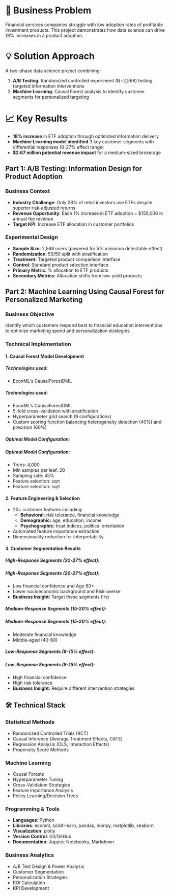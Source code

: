 

# 🎯 Business Problem
Financial services companies struggle with low adoption rates of profitable investment products. This project demonstrates how data science can drive 18% increases in a product adoption.

# 💡 Solution Approach
A two-phase data science project combining:
1. **A/B Testing**: Randomized controlled experiment (N=2,568) testing targeted information interventions
2. **Machine Learning**: Causal Forest analysis to identify customer segments for personalized targeting

# 📈 Key Results
- **18% increase** in ETF adoption through optimized information delivery
- **Machine Learning model identified** 3 key customer segments with differential responses (8-27% effect range)
- **$2.67 million potential revenue impact** for a medium-sized brokerage 


## **Part 1: A/B Testing: Information Design for Product Adoption**

### Business Context
- **Industry Challenge**: Only 28% of retail investors use ETFs despite superior risk-adjusted returns
- **Revenue Opportunity**: Each 1% increase in ETF adoption = $150,000 in annual fee revenue
- **Target KPI**: Increase ETF allocation in customer portfolios

### Experimental Design
- **Sample Size**: 2,568 users (powered for 5% minimum detectable effect)
- **Randomization**: 50/50 split with stratification
- **Treatment**: Targeted product comparison interface
- **Control**: Standard product selection interface
- **Primary Metric**: % allocation to ETF products
- **Secondary Metrics**: Allocation shifts from low-yield products

## **Part 2: Machine Learning Using Causal Forest for Personalized Marketing**

### Business Objective
Identify which customers respond best to financial education interventions 
to optimize marketing spend and personalization strategies.

### Technical Implementation

#### 1. Causal Forest Model Development

##### Technologies used:
- EconML's CausalForestDML
##### Technologies used:
- EconML's CausalForestDML
- 5-fold cross-validation with stratification
- Hyperparameter grid search (9 configurations)
- Custom scoring function balancing heterogeneity detection (40%) and precision (60%)

##### Optimal Model Configuration:
##### Optimal Model Configuration:
- Trees: 4,000
- Min samples per leaf: 20
- Sampling rate: 45%
- Feature selection: sqrt
- Feature selection: sqrt


#### 2. Feature Engineering & Selection

* 20+ customer features including:
    * **Behavioral:** risk tolerance, financial knowledge
    * **Demographic:** age, education, income
    * **Psychographic:** trust indices, political orientation
* Automated feature importance extraction
* Dimensionality reduction for interpretability

#### 3. Customer Segmentation Results

##### **High-Response Segments** (20-27% effect):
##### **High-Response Segments** (20-27% effect):

* Low financial confidence and Age 60+
* Lower socioeconomic background and Risk-averse
* **Business Insight:** Target these segments first 

##### **Medium-Response Segments** (15-20% effect):
##### **Medium-Response Segments** (15-20% effect):

* Moderate financial knowledge
* Middle-aged (40-60)

##### **Low-Response Segments** (8-15% effect):
##### **Low-Response Segments** (8-15% effect):

* High financial confidence
* High risk tolerance
* **Business Insight:** Require different intervention strategies


## 🛠️ Technical Stack

### Statistical Methods
- Randomized Controlled Trials (RCT)
- Causal Inference (Average Treatment Effects, CATE)
- Regression Analysis (OLS, Interaction Effects)
- Propensity Score Methods

### Machine Learning
- Causal Forests 
- Hyperparameter Tuning
- Cross-Validation Strategies
- Feature Importance Analysis
- Policy Learning/Decision Trees

### Programming & Tools
- **Languages**: Python 
- **Libraries**: econml, scikit-learn, pandas, numpy, matplotlib, seaborn
- **Visualization**: plotly
- **Version Control**: Git/GitHub
- **Documentation**: Jupyter Notebooks, Markdown

### Business Analytics
- A/B Test Design & Power Analysis
- Customer Segmentation
- Personalization Strategies
- ROI Calculation
- KPI Development


